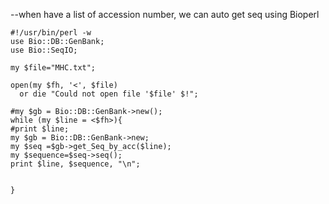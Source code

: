 --when have a list of accession number, we can auto get seq using Bioperl   
    
    #!/usr/bin/perl -w
    use Bio::DB::GenBank;
    use Bio::SeqIO;
    
    my $file="MHC.txt";
    
    open(my $fh, '<', $file)
      or die "Could not open file '$file' $!";
    
    #my $gb = Bio::DB::GenBank->new();
    while (my $line = <$fh>){
    #print $line;
    my $gb = Bio::DB::GenBank->new;
    my $seq =$gb->get_Seq_by_acc($line);
    my $sequence=$seq->seq();
    print $line, $sequence, "\n";
    
    
    }
    
